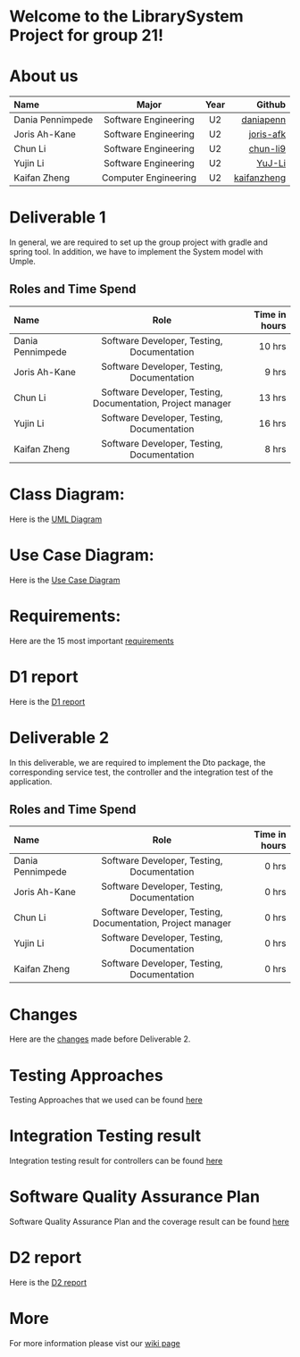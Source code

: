 ﻿# Welcome to the LibrarySystem Project for group 21!

# About us
| Name              | Major       | Year  | Github |
| :---              |    :---:    | :---: | ---:|
| Dania Pennimpede  | Software Engineering        | U2 | [daniapenn](https://github.com/daniapenn) |
| Joris Ah-Kane     | Software Engineering        | U2 | [joris-afk](https://github.com/joris-afk) |
| Chun Li           | Software Engineering        | U2 | [chun-li9](https://github.com/chun-li9) |
| Yujin Li          | Software Engineering        | U2 | [YuJ-Li](https://github.com/YuJ-Li) |
| Kaifan Zheng      | Computer Engineering        | U2 | [kaifanzheng](https://github.com/kaifanzheng) |

# Deliverable 1
In general, we are required to set up the group project with gradle and spring tool. In addition, we have to implement the System model with Umple.
## Roles and Time Spend
| Name              | Role        | Time in hours |
| :---              |    :---:    |          ---: |
| Dania Pennimpede  | Software Developer, Testing, Documentation       | 10 hrs        |
| Joris Ah-Kane     | Software Developer, Testing, Documentation       | 9  hrs        |
| Chun Li           | Software Developer, Testing, Documentation, Project manager     | 13 hrs        |
| Yujin Li          | Software Developer, Testing, Documentation       | 16 hrs        |
| Kaifan Zheng      | Software Developer, Testing, Documentation       | 8 hrs           |

# Class Diagram:
Here is the [UML Diagram](https://github.com/McGill-ECSE321-Fall2021/project-group-21/wiki/UML-Diagram)

# Use Case Diagram:
Here is the [Use Case Diagram](https://github.com/McGill-ECSE321-Fall2021/project-group-21/wiki/Use-Case-Diagram)

# Requirements:
Here are the 15 most important [requirements](https://github.com/McGill-ECSE321-Fall2021/project-group-21/wiki/Requirements)

# D1 report
Here is the [D1 report](https://github.com/McGill-ECSE321-Fall2021/project-group-21/wiki/Deliverable-1-report)

# Deliverable 2
In this deliverable, we are required to implement the Dto package, the corresponding service test, the controller and the integration test of the application.

## Roles and Time Spend
| Name              | Role        | Time in hours |
| :---              |    :---:    |          ---: |
| Dania Pennimpede  | Software Developer, Testing, Documentation       | 0 hrs        |
| Joris Ah-Kane     | Software Developer, Testing, Documentation       | 0 hrs        |
| Chun Li           | Software Developer, Testing, Documentation, Project manager     | 0 hrs        |
| Yujin Li          | Software Developer, Testing, Documentation       | 0 hrs        |
| Kaifan Zheng      | Software Developer, Testing, Documentation       | 0 hrs           |

# Changes
Here are the [changes](https://github.com/McGill-ECSE321-Fall2021/project-group-21/wiki/Deliverable-2-report#changes) made before Deliverable 2.

# Testing Approaches
Testing Approaches that we used can be found [here](https://github.com/McGill-ECSE321-Fall2021/project-group-21/wiki/Deliverable-2-report#testing-approaches)

# Integration Testing result
Integration testing result for controllers can be found [here](https://github.com/McGill-ECSE321-Fall2021/project-group-21/wiki/Deliverable-2-report#integration-testing-result)

# Software Quality Assurance Plan
Software Quality Assurance Plan and the coverage result can be found [here](https://github.com/McGill-ECSE321-Fall2021/project-group-21/wiki/Deliverable-2-report#test-coverage-criteria-software-quality-assurance-plan--result)

# D2 report
Here is the [D2 report](https://github.com/McGill-ECSE321-Fall2021/project-group-21/wiki/Deliverable-2-report)

# More
For more information please vist our [wiki page](https://github.com/McGill-ECSE321-Fall2021/project-group-21/wiki)